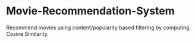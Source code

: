 # Movie-Recommendation-System
Recommend movies using content/popularity based filtering by computing Cosine Similarity.
